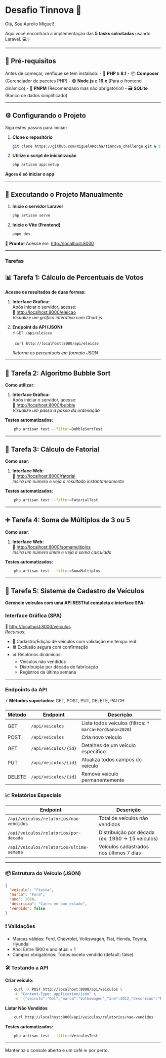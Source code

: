 # Desafio Tinnova 🚀

Olá, Sou Aurelio Miguel! 

Aqui você encontrará a implementação das **5 tasks solicitadas** usando Laravel. 💻✨

---

## 🧰 Pré-requisitos

Antes de começar, verifique se tem instalado:
    - 🐘 **PHP ≥ 8.1**
    - 📦 **Composer** (Gerenciador de pacotes PHP)
    - 🟢 **Node.js ≥ 16.x** (Para o frontend dinâmico)
    - 🚀 **PNPM** (Recomendado mas não obrigatório!)
    - 🗃️ **SQLite** (Banco de dados simplificado)

---

## ⚙️ Configurando o Projeto

Siga estes passos para iniciar:

1. **Clone o repositório**  

    ```bash
    git clone https://github.com/miguelARocha/tinnova_challenge.git & cd tinnova_challenge
    ```

2. **Utilize o script de inicialização**  
    ```bash
    php artisan app:setup
    ```

**Agora é só iniciar o app** 

---

## 🚀 Executando o Projeto Manualmente

1. **Inicie o servidor Laravel**  
    ```bash
    php artisan serve
    ```

2. **Inicie o Vite (Frontend)**  
    ```bash
    pnpm dev
    ```

🎉 **Pronto!** Acesse em: [http://localhost:8000](http://localhost:8000)

---


### Tarefas

## 📊 Tarefa 1: Cálculo de Percentuais de Votos

**Acesse os resultados de duas formas:**
1. **Interface Gráfica:**  
   Após iniciar o servidor, acesse:  
   🔗 [http://localhost:8000/eleicao](http://localhost:8000/eleicao)  
   *Visualize um gráfico interativo com Chart.js*

2. **Endpoint da API (JSON):**  
   ⚡ `GET /api/eleicao`  
   ```bash
    curl http://localhost:8000/api/eleicao
   ```
    *Retorna os percentuais em formato JSON*
---

## 🔄 Tarefa 2: Algoritmo Bubble Sort

**Como utilizar:**
1. **Interface Gráfica:**  
   Após iniciar o servidor, acesse:  
   🔗 [http://localhost:8000/bubble](http://localhost:8000/bubble)  
   *Visualize um passo a passo da ordenação*

**Testes automatizados:**

```bash
    php artisan test --filter=BubbleSortTest
```
---

## 🔢 Tarefa 3: Cálculo de Fatorial

**Como usar:**
1. **Interface Web:**  
   🔗 [http://localhost:8000/fatorial](http://localhost:8000/fatorial)  
   *Insira um número e veja o resultado instantaneamente*

**Testes automatizados:**

```bash
    php artisan test --filter=FatorialTest
```
---

## ➕ Tarefa 4: Soma de Múltiplos de 3 ou 5

**Como usar:**
1. **Interface Web:**  
   🔗 [http://localhost:8000/somamultiplos](http://localhost:8000/somamultiplos)  
   *Insira um número limite e veja a soma calculada*

**Testes automatizados:**

```bash
    php artisan test --filter=SomaMultiplos
```
---

## 🚗 Tarefa 5: Sistema de Cadastro de Veículos

**Gerencie veículos com uma API RESTful completa e interface SPA:**

### **Interface Gráfica (SPA)**
🔗 [http://localhost:8000/veiculos](http://localhost:8000/veiculos)  
*Recursos:*
- 📝 Cadastro/Edição de veículos com validação em tempo real
- 🗑️ Exclusão segura com confirmação
- 📊 Relatórios dinâmicos:
  - Veículos não vendidos
  - Distribuição por década de fabricação
  - Registros da última semana

---

### **Endpoints da API**  
⚡ **Métodos suportados:** GET, POST, PUT, DELETE, PATCH

| Método | Endpoint                     | Descrição                          |
|--------|------------------------------|------------------------------------|
| GET    | `/api/veiculos`              | Lista todos veículos (filtros: `?marca=Ford&ano=2020`) |
| POST   | `/api/veiculos`              | Cria novo veículo                  |
| GET    | `/api/veiculos/{id}`         | Detalhes de um veículo específico  |
| PUT    | `/api/veiculos/{id}`         | Atualiza todos campos do veículo   |
| DELETE | `/api/veiculos/{id}`         | Remove veículo permanentemente    |

### **📈 Relatórios Especiais**  
| Endpoint                              | Descrição                          |
|---------------------------------------|------------------------------------|
| `/api/veiculos/relatorios/nao-vendidos` | Total de veículos não vendidos    |
| `/api/veiculos/relatorios/por-decada`   | Distribuição por década (ex: 1990 -> 15 veículos) |
| `/api/veiculos/relatorios/ultima-semana`| Veículos cadastrados nos últimos 7 dias |

---

### **📦 Estrutura do Veículo (JSON)**
```json
{
  "veiculo": "Fiesta",
  "marca": "Ford",
  "ano": 2020,
  "descricao": "Carro em bom estado",
  "vendido": false
}
```

### **❗ Validações**
  - Marcas válidas: Ford, Chevrolet, Volkswagen, Fiat, Honda, Toyota, Hyundai
  - Ano: Entre 1900 e ano atual + 1
  - Campos obrigatórios: Todos exceto vendido (default: false)

### **🛠️ Testando a API**

**Criar veículo:**
```bash
    curl -X POST http://localhost:8000/api/veiculos \
    -H "Content-Type: application/json" \
    -d '{"veiculo":"Gol","marca":"Volkswagen","ano":2022,"descricao":"Novo"}'
```

**Listar Não Vendidos**
```bash
    curl http://localhost:8000/api/veiculos/relatorios/nao-vendidos
```

**Testes automatizados:**

```bash
    php artisan test --filter=VeiculosTest
```
---


Mantenha o console aberto e um café ☕ por perto.